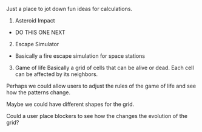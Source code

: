 Just a place to jot down fun ideas for calculations.

1. Asteroid Impact

-   DO THIS ONE NEXT

2. Escape Simulator

-   Basically a fire escape simulation for space stations

3. Game of life
   Basically a grid of cells that can be alive or dead. Each cell can be affected by its neighbors.

Perhaps we could allow users to adjust the rules of the game of life and see how the patterns change.

Maybe we could have different shapes for the grid.

Could a user place blockers to see how the changes the evolution of the grid?
